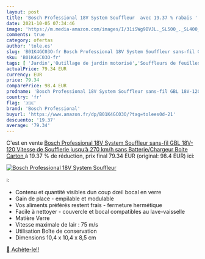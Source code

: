 ```yaml
---
layout: post
title: 'Bosch Professional 18V System Souffleur  avec 19.37 % rabais '
date: 2021-10-05 07:34:46
image: 'https://m.media-amazon.com/images/I/31iSWg9BVJL._SL500_._SL400_.jpg'
comments: true
category: ofertas
author: 'tole.es'
slug: 'B01K4GC03O-fr Bosch Professional 18V System Souffleur sans-fil GBL...'
sku: 'B01K4GC03O-fr'
tags: [ 'Jardin','Outillage de jardin motorisé','Souffleurs de feuilles','Tondeuses et outillage de jardin motorisé','bosch professional', ]
actualPrice: 79.34 EUR
currency: EUR
price: 79.34
comparePrice: 98.4 EUR
prodname: 'Bosch Professional 18V System Souffleur sans-fil GBL 18V-120  Vitesse de Soufflerie jusqu’à 270 km/h  sans Batterie/Chargeur  Boite Carton '
country: 'fr'
flag: '🇫🇷'
brand: 'Bosch Professional'
buyurl: 'https://www.amazon.fr/dp/B01K4GC03O/?tag=tolees0d-21'
descuento: '19.37'
average: '79.34'
---
```


C'est en vente [Bosch Professional 18V System Souffleur sans-fil GBL 18V-120  Vitesse de Soufflerie jusqu’à 270 km/h  sans Batterie/Chargeur  Boite Carton ](https://www.amazon.fr/dp/B01K4GC03O/?tag=tolees0d-21)  à  19.37 % de réduction, prix final  79.34 EUR (original: 98.4 EUR) ici:

[![Bosch Professional 18V System Souffleur ](https://m.media-amazon.com/images/I/31iSWg9BVJL._SL500_._SL400_.jpg)](https://www.amazon.fr/dp/B01K4GC03O/?tag=tolees0d-21)

ℹ️:

- Contenu et quantité visibles dun coup dœil bocal en verre
- Gain de place - empilable et modulable
- Vos aliments préférés restent frais - fermeture hermétique
- Facile à nettoyer - couvercle et bocal compatibles au lave-vaisselle
- Matière Verre
- Vitesse maximale de lair : 75 m/s
- Utilisation Boîte de conservation
- Dimensions 10,4 x 10,4 x 8,5 cm

[🛒 Achète-le!!](https://www.amazon.fr/dp/B01K4GC03O/?tag=tolees0d-21)
